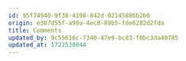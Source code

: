```yaml
---
id: 95f74940-9f38-4198-842d-02145886b2b6
origin: e387d55f-a99a-4ec8-89b5-fde6282d2fda
title: Comments
updated_by: 9c55616c-7340-47e9-bc83-f0bc3da40785
updated_at: 1722538044
---
```

